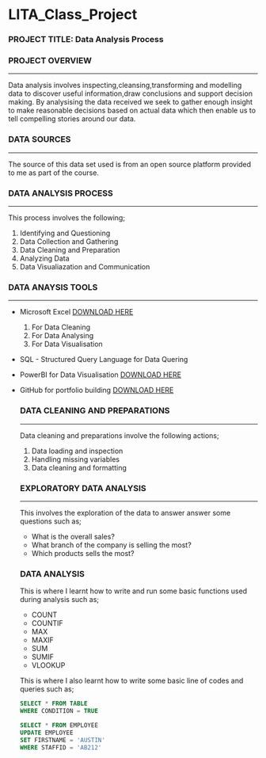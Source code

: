 # LITA_Class_Project

### PROJECT TITLE: Data Analysis Process

### PROJECT OVERVIEW
---
Data analysis involves inspecting,cleansing,transforming and modelling data to discover useful information,draw conclusions and support decision making. By analysising the data received we seek to gather enough insight to make reasonable decisions based on actual data which then enable us to tell compelling stories around our data.

### DATA SOURCES
---
The source of this data set used is from an open source platform provided to me as part of the course.

### DATA ANALYSIS PROCESS
---
This process involves the following;
   1.  Identifying and Questioning
   2.  Data Collection and Gathering
   3.  Data Cleaning and Preparation
   4.  Analyzing Data
   5.  Data Visualiazation and Communication

### DATA ANAYSIS TOOLS 
---
- Microsoft Excel [DOWNLOAD HERE](https://www.microsoft.com)
     1.  For Data Cleaning
     2.  For Data Analysing
     3.  For Data Visualisation
- SQL - Structured Query Language for Data Quering
- PowerBI for Data Visualisation [DOWNLOAD HERE](https://www.microsoft.com/en-us/download/details.aspx?id=58494)
- GitHub for portfolio building  [DOWNLOAD HERE](https://desktop.github.com/download/)

  ### DATA CLEANING AND PREPARATIONS
  ---
  Data cleaning and preparations involve the following actions;
     1.  Data loading and inspection
     2.  Handling missing variables
     3.  Data cleaning and formatting

  ### EXPLORATORY DATA ANALYSIS
  ---
  This involves the exploration of the data to answer answer some questions such as;
    - What is the overall sales?
    - What branch of the company is selling the most?
    - Which products sells the most?

  ### DATA ANALYSIS
  This is where I learnt how to write and run some basic functions used during analysis such as;
    - COUNT
    - COUNTIF
    - MAX
    - MAXIF
    - SUM
    - SUMIF
    - VLOOKUP
      
  This is where I also learnt how to write some basic line of codes and queries such as;
    ``` SQL
    SELECT * FROM TABLE
    WHERE CONDITION = TRUE
    ```

  ``` SQL
  SELECT * FROM EMPLOYEE
  UPDATE EMPLOYEE
  SET FIRSTNAME = 'AUSTIN'
  WHERE STAFFID = 'AB212'
  ```

 

  
